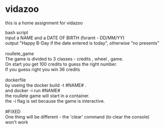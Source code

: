 # vidazoo
this is a home assignment for vidazoo

bash script<br>
input a NAME and a DATE OF BIRTH (foramt - DD/MM/YY)<br>
output "Happy B-Day if the date entered is today", otherwise "no presents"<br>
<br>
roullete_game<br>
The game is divided to 3 classes - credits , wheel , game.<br>
On start you get 100 credits to guess the right number.<br>
If you guess right you win 36 credits<br>
<br>
dockerfile<br>
by useing the docker build -t #NAME# .<br>
and docker -i run #NAME#<br>
the roullete game will start in a container.<br>
the -i flag is set because the game is interactive.<br><br>
#FIXED<br>
One thing will be different - the 'clear' command (to clear the console) won't work<br>

